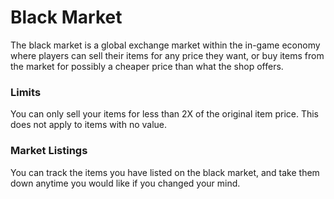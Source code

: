 # Black Market

The black market is a global exchange market within the in-game economy where players can sell their items for any price they want, or buy items from the market for possibly a cheaper price than what the shop offers.

### Limits

You can only sell your items for less than 2X of the original item price. This does not apply to items with no value.

### Market Listings

You can track the items you have listed on the black market, and take them down anytime you would like if you changed your mind.


